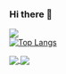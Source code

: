 ### Hi there 👋

![](https://github-readme-stats.vercel.app/api?username=Mitchell-T&show_icons=true&hide_border=true&count_private=true&include_all_commits=true&theme=tokyonight)  
[![Top Langs](https://github-readme-stats.vercel.app/api/top-langs/?username=Mitchell-T&theme=tokyonight&hide=mathematica,shaderlab)](https://github.com/anuraghazra/github-readme-stats)

<a href="https://github.com/Mitchell-T/Mitchell-T">
  <img align="center" src="https://github-readme-stats.vercel.app/api?username=Mitchell-T&show_icons=true&hide_border=true&count_private=true&include_all_commits=true&theme=tokyonight" />
</a>
<a href="https://github.com/Mitchell-T/Mitchell-T">
  <img align="center" src="https://github-readme-stats.vercel.app/api/top-langs/?username=Mitchell-T&theme=tokyonight&hide=mathematica,shaderlab" />
</a>
